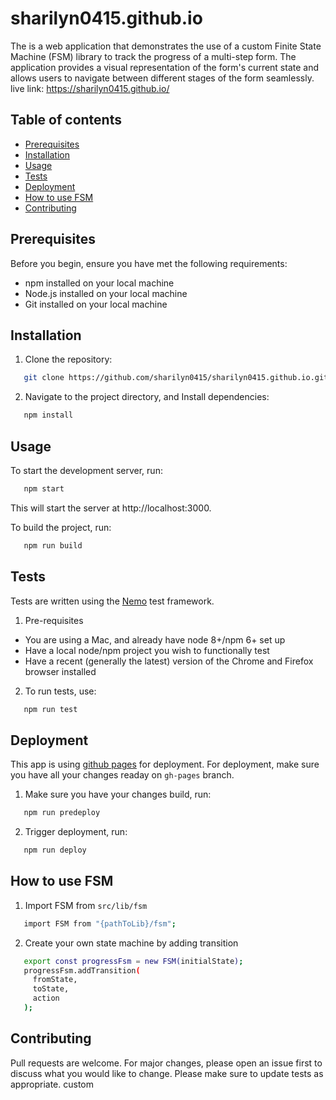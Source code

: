 # sharilyn0415.github.io

The is a web application that demonstrates the use of a custom Finite State Machine (FSM) library to track the progress of a multi-step form. The application provides a visual representation of the form's current state and allows users to navigate between different stages of the form seamlessly.
live link: https://sharilyn0415.github.io/

## Table of contents

- [Prerequisites](#prerequisites)
- [Installation](#installation)
- [Usage](#usage)
- [Tests](#tests)
- [Deployment](#deployment)
- [How to use FSM](#How-to-use-FSM)
- [Contributing](#contributing)

## Prerequisites

Before you begin, ensure you have met the following requirements:

- npm installed on your local machine
- Node.js installed on your local machine
- Git installed on your local machine

## Installation

1. Clone the repository:

```bash
   git clone https://github.com/sharilyn0415/sharilyn0415.github.io.git
```

2. Navigate to the project directory, and Install dependencies:

```bash
   npm install
```

## Usage

To start the development server, run:

```bash
   npm start
```

This will start the server at http://localhost:3000.

To build the project, run:

```bash
   npm run build
```

## Tests

Tests are written using the [Nemo](https://nemo.js.org/) test framework.

1.  Pre-requisites

- You are using a Mac, and already have node 8+/npm 6+ set up
- Have a local node/npm project you wish to functionally test
- Have a recent (generally the latest) version of the Chrome and Firefox browser installed

2.  To run tests, use:

```bash
   npm run test
```

## Deployment

This app is using [github pages](https://pages.github.com/) for deployment. For deployment, make sure you have all your changes readay on `gh-pages` branch.

1. Make sure you have your changes build, run:

```bash
   npm run predeploy
```

2. Trigger deployment, run:

```bash
   npm run deploy
```

## How to use FSM

1. Import FSM from `src/lib/fsm`

```bash
   import FSM from "{pathToLib}/fsm";
```

2. Create your own state machine by adding transition

```bash
   export const progressFsm = new FSM(initialState);
   progressFsm.addTransition(
     fromState,
     toState,
     action
   );
```

## Contributing

Pull requests are welcome. For major changes, please open an issue first
to discuss what you would like to change. Please make sure to update tests as appropriate.
custom
